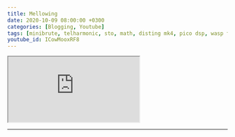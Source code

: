 ```yaml
---
title: Mellowing
date: 2020-10-09 08:00:00 +0300
categories: [Blogging, Youtube]
tags: [minibrute, telharmonic, sto, math, disting mk4, pico dsp, wasp filter]
youtube_id: ICowMooxRF8
---
```



<div class="embed-responsive embed-responsive-16by9" >
    <iframe class="embed-responsive-item"  src="https://www.youtube.com/embed/{{ page.youtube_id }}"></iframe>
</div>

---